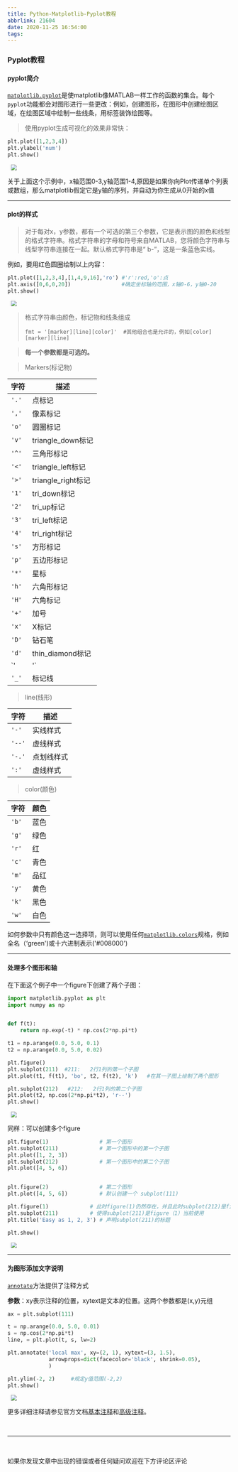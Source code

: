 ```yaml
---
title: Python-Matplotlib-Pyplot教程
abbrlink: 21604
date: 2020-11-25 16:54:00
tags:
---
```


### Pyplot教程

#### pyplot简介

[`matplotlib.pyplot`](https://matplotlib.org/api/_as_gen/matplotlib.pyplot.html#module-matplotlib.pyplot)是使matplotlib像MATLAB一样工作的函数的集合。每个`pyplot`功能都会对图形进行一些更改：例如，创建图形，在图形中创建绘图区域，在绘图区域中绘制一些线条，用标签装饰绘图等。

<!--more-->

> 使用pyplot生成可视化的效果非常快：

```python
plt.plot([1,2,3,4])
plt.ylabel('num')
plt.show()
```

<img src="https://cdn.jsdelivr.net/gh/zangwhe/Image@main/2020/11/15/7de3260fe8f8ea7e78c0e32906e6d4d5.png" style="zoom:80%;margin-left:10px" />

关于上面这个示例中，x轴范围0-3,y轴范围1-4,原因是如果你向Plot传递单个列表或数组，那么matplotlib假定它是y轴的序列，并自动为你生成从0开始的x值

---

#### plot的样式

> 对于每对x，y参数，都有一个可选的第三个参数，它是表示图的颜色和线型的格式字符串。格式字符串的字母和符号来自MATLAB，您将颜色字符串与线型字符串连接在一起。默认格式字符串是“ b-”，这是一条蓝色实线。

例如，要用红色圆圈绘制以上内容：

```python
plt.plot([1,2,3,4],[1,4,9,16],'ro') #'r':red,'o':点
plt.axis([0,6,0,20])                #确定坐标轴的范围，x轴0-6，y轴0-20
plt.show()
```

<img src="https://cdn.jsdelivr.net/gh/zangwhe/Image@main/2020/11/15/db2a3f7ecb19275e460762ead8cffa7d.png" style="zoom:80%;margin-left:10px" />

> 格式字符串由颜色，标记物和线条组成
>
> ```
> fmt = '[marker][line][color]'  #其他组合也是允许的，例如[color][marker][line]
> ```

> **每一个参数都是可选的。**

> Markers(标记物)

| 字符  | 描述               |
| ----- | ------------------ |
| `'.'` | 点标记             |
| `','` | 像素标记           |
| `'o'` | 圆圈标记           |
| `'v'` | triangle_down标记  |
| `'^'` | 三角形标记         |
| `'<'` | triangle_left标记  |
| `'>'` | triangle_right标记 |
| `'1'` | tri_down标记       |
| `'2'` | tri_up标记         |
| `'3'` | tri_left标记       |
| `'4'` | tri_right标记      |
| `'s'` | 方形标记           |
| `'p'` | 五边形标记         |
| `'*'` | 星标               |
| `'h'` | 六角形标记         |
| `'H'` | 六角标记           |
| `'+'` | 加号               |
| `'x'` | X标记              |
| `'D'` | 钻石笔             |
| `'d'` | thin_diamond标记   |
| `'|'` | vline标记          |
| `'_'` | 标记线             |

> line(线形)

| 字符   | 描述       |
| ------ | ---------- |
| `'-'`  | 实线样式   |
| `'--'` | 虚线样式   |
| `'-.'` | 点划线样式 |
| `':'`  | 虚线样式   |

> color(颜色)

| 字符  | 颜色 |
| ----- | ---- |
| `'b'` | 蓝色 |
| `'g'` | 绿色 |
| `'r'` | 红   |
| `'c'` | 青色 |
| `'m'` | 品红 |
| `'y'` | 黄色 |
| `'k'` | 黑色 |
| `'w'` | 白色 |

如何参数中只有颜色这一选择项，则可以使用任何[`matplotlib.colors`](https://matplotlib.org/api/colors_api.html#module-matplotlib.colors)规格，例如全名（‘green')或十六进制表示('#008000')

---

#### 处理多个图形和轴

在下面这个例子中一个figure下创建了两个子图：

```python
import matplotlib.pyplot as plt
import numpy as np


def f(t):
    return np.exp(-t) * np.cos(2*np.pi*t)

t1 = np.arange(0.0, 5.0, 0.1)
t2 = np.arange(0.0, 5.0, 0.02)

plt.figure()
plt.subplot(211)  #211:   2行1列的第一个子图
plt.plot(t1, f(t1), 'bo', t2, f(t2), 'k')   #在其一子图上绘制了两个图形

plt.subplot(212)   #212:   2行1列的第二个子图
plt.plot(t2, np.cos(2*np.pi*t2), 'r--')   
plt.show()
```

<img src="https://cdn.jsdelivr.net/gh/zangwhe/Image@main/2020/11/17/32e0260e251fb0ddf0e72d5ba651fd2b.png" style="zoom:80%;margin-left:10px" />

同样：可以创建多个figure

```python
plt.figure(1)                # 第一个图形
plt.subplot(211)             # 第一个图形中的第一个子图
plt.plot([1, 2, 3])
plt.subplot(212)             # 第一个图形中的第二个子图
plt.plot([4, 5, 6])


plt.figure(2)                # 第二个图形
plt.plot([4, 5, 6])          # 默认创建一个 subplot(111)

plt.figure(1)             # 此时figure(1)仍然存在，并且此时subplot(212)是figure(1)当前使用
plt.subplot(211)          # 使得subplot(211)是figure（1）当前使用
plt.title('Easy as 1, 2, 3') # 声明subplot(211)的标题

plt.show()
```

<img src="https://cdn.jsdelivr.net/gh/zangwhe/Image@main/2020/11/17/74788e34b8c8f82e96ad774108a9e433.png" style="zoom:80%;margin-left:10px" />

---

#### 为图形添加文字说明

[`annotate`](https://matplotlib.org/api/_as_gen/matplotlib.pyplot.annotate.html#matplotlib.pyplot.annotate)方法提供了注释方式

**参数**：xy表示注释的位置，xytext是文本的位置。这两个参数都是(x,y)元组

```python
ax = plt.subplot(111)

t = np.arange(0.0, 5.0, 0.01)
s = np.cos(2*np.pi*t)
line, = plt.plot(t, s, lw=2)

plt.annotate('local max', xy=(2, 1), xytext=(3, 1.5),
             arrowprops=dict(facecolor='black', shrink=0.05),
             )

plt.ylim(-2, 2)		#规定y值范围(-2,2)
plt.show()
```

<img src="https://cdn.jsdelivr.net/gh/zangwhe/Image@main/2020/11/20/19ab7b6707f8b7acd6dce6401fc2750c.png" style="zoom:80%;margin-left:10px" />

更多详细注释请参见官方文档[基本注释](https://matplotlib.org/tutorials/text/annotations.html#annotations-tutorial)和[高级注释](https://matplotlib.org/tutorials/text/annotations.html#plotting-guide-annotation)。

<br>

---

<br>

如果你发现文章中出现的错误或者任何疑问欢迎在下方评论区评论